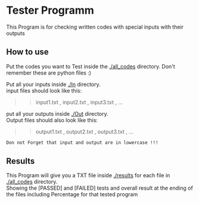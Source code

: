 # Tester Programm

This Program is for checking written codes with special inputs with their outputs 

## How to use

Put the codes you want to Test inside the [./all_codes](https://github.com/Nimaj2002/My-little-big-python-projects/tree/main/testing_app/all_codes) directory. Don't remember these are python files :)

Put all your inputs inside [./In](https://github.com/Nimaj2002/My-little-big-python-projects/tree/main/testing_app/In) directory.  
input files should look like this:
>> input1.txt , input2.txt , input3.txt , ...

put all your outputs inside [./Out](https://github.com/Nimaj2002/My-little-big-python-projects/tree/main/testing_app/Out) directory.              
Output files should also look like this:
>> output1.txt , output2.txt , output3.txt , ...

```bash
Don not Forget that input and output are in lowercase !!!
```

## Results
This Program will give you a TXT file inside [./results](https://github.com/Nimaj2002/My-little-big-python-projects/tree/main/testing_app/results) for each file in [./all_codes](https://github.com/Nimaj2002/My-little-big-python-projects/tree/main/testing_app/all_codes) directory.    
Showing the [PASSED] and [FAILED] tests and overall result at the ending of the files including Percentage for that tested program



